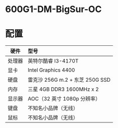 # 600G1-DM-BigSur-OC
 # 配置
硬件  | 型号
---  | :--
处理器 | 英特尔酷睿 I3-4170T
显卡 |	Intel Graphics 4400
硬盘  |	雷克沙 256G m.2 + 东芝 250G SSD
内存  |	 三星 4GB DDR3 1600MHz x 2
显示器 |	AOC（32 英寸 1080p 分辨率）
键盘  |	 不知名小品牌（无线）
鼠标  |	 不知名小品牌（无线）
